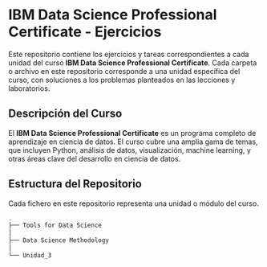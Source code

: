 # IBM Data Science Professional Certificate - Ejercicios

Este repositorio contiene los ejercicios y tareas correspondientes a cada unidad del curso **IBM Data Science Professional Certificate**. Cada carpeta o archivo en este repositorio corresponde a una unidad específica del curso, con soluciones a los problemas planteados en las lecciones y laboratorios.

## Descripción del Curso

El **IBM Data Science Professional Certificate** es un programa completo de aprendizaje en ciencia de datos. El curso cubre una amplia gama de temas, que incluyen Python, análisis de datos, visualización, machine learning, y otras áreas clave del desarrollo en ciencia de datos.

## Estructura del Repositorio

Cada fichero en este repositorio representa una unidad o módulo del curso.

```bash
.
├── Tools for Data Science
│
├── Data Science Methodology
│   
└── Unidad_3
  